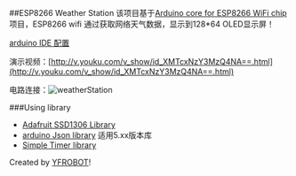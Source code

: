 ##ESP8266 Weather Station
该项目基于[Arduino core for ESP8266 WiFi chip](https://github.com/esp8266/Arduino)项目，ESP8266 wifi 通过获取网络天气数据，显示到128*64 OLED显示屏！

[arduino IDE 配置](http://file.yfrobot.com/file/wifi/nodemcu/arduino/arduinoIDEForTheESP8266.html)

演示视频：[http://v.youku.com/v_show/id_XMTcxNzY3MzQ4NA==.html](http://v.youku.com/v_show/id_XMTcxNzY3MzQ4NA==.html)

电路连接：![weatherStation](https://raw.githubusercontent.com/YFROBOT-TM/WeatherStationWithESP8266/master/Schematic/WeatherStation.png)

###Using library
* [Adafruit SSD1306 Library](https://github.com/adafruit/Adafruit_SSD1306)
* [arduino Json library](https://github.com/bblanchon/ArduinoJson)  适用5.xx版本库
* [Simple Timer library](http://playground.arduino.cc/Code/SimpleTimer)

Created by [YFROBOT](www.yfrobot.com)!
